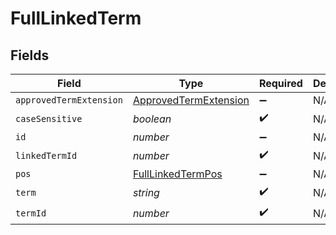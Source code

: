 # FullLinkedTerm


## Fields

| Field                                                                 | Type                                                                  | Required                                                              | Description                                                           |
| --------------------------------------------------------------------- | --------------------------------------------------------------------- | --------------------------------------------------------------------- | --------------------------------------------------------------------- |
| `approvedTermExtension`                                               | [ApprovedTermExtension](../../models/shared/approvedtermextension.md) | :heavy_minus_sign:                                                    | N/A                                                                   |
| `caseSensitive`                                                       | *boolean*                                                             | :heavy_check_mark:                                                    | N/A                                                                   |
| `id`                                                                  | *number*                                                              | :heavy_minus_sign:                                                    | N/A                                                                   |
| `linkedTermId`                                                        | *number*                                                              | :heavy_check_mark:                                                    | N/A                                                                   |
| `pos`                                                                 | [FullLinkedTermPos](../../models/shared/fulllinkedtermpos.md)         | :heavy_minus_sign:                                                    | N/A                                                                   |
| `term`                                                                | *string*                                                              | :heavy_check_mark:                                                    | N/A                                                                   |
| `termId`                                                              | *number*                                                              | :heavy_check_mark:                                                    | N/A                                                                   |